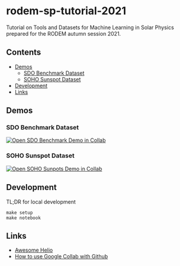 # rodem-sp-tutorial-2021 <!-- omit in toc -->


Tutorial on Tools and Datasets for Machine Learning in Solar Physics prepared for the RODEM autumn session 2021.

## Contents  <!-- omit in toc -->

- [Demos](#demos)
  - [SDO Benchmark Dataset](#sdo-benchmark-dataset)
  - [SOHO Sunspot Dataset](#soho-sunspot-dataset)
- [Development](#development)
- [Links](#links)

## Demos

### SDO Benchmark Dataset

[![Open SDO Benchmark Demo in Collab](https://colab.research.google.com/assets/colab-badge.svg)](https://colab.research.google.com/github/i4Ds/rodem-sp-tutorial-2021/blob/main/notebooks/SDO_benchmark_dataset.ipynb)


### SOHO Sunspot Dataset

[![Open SOHO Sunpots Demo in Collab](https://colab.research.google.com/assets/colab-badge.svg)](https://github.com/i4Ds/rodem-sp-tutorial-2021/blob/main/notebooks/SOHO_sunspots_dataset.ipynb)


## Development

TL;DR for local development

```
make setup
make notebook
```

## Links

- [Awesome Helio](https://github.com/i4Ds/awesome-helio)
- [How to use Google Collab with Github](https://colab.research.google.com/github/googlecolab/colabtools/blob/master/notebooks/colab-github-demo.ipynb)